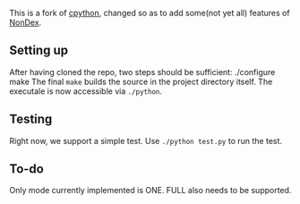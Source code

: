 This is a fork of [cpython](https://github.com/python/cpython), changed so as to add some(not yet all) features of [NonDex](https://github.com/TestingResearchIllinois/NonDex). 

## Setting up
After having cloned the repo, two steps should be sufficient:
	./configure
	make
The final `make` builds the source in the project directory itself. The executale is now accessible via `./python`.

## Testing
Right now, we support a simple test. Use `./python test.py` to run the test.

## To-do
Only mode currently implemented is ONE. FULL also needs to be supported.

